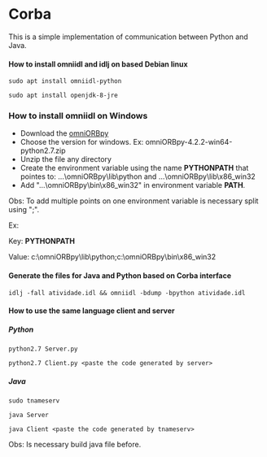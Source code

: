# Corba

This is a simple implementation of communication between Python and Java.

#### How to install omniidl and idlj on based Debian linux

```
sudo apt install omniidl-python
```

```
sudo apt install openjdk-8-jre
```

### How to install omniidl on Windows

- Download the [omniORBpy](https://sourceforge.net/projects/omniorb/files/omniORBpy/)
- Choose the version for windows. Ex: omniORBpy-4.2.2-win64-python2.7.zip
- Unzip the file any directory
- Create the environment variable using the name **PYTHONPATH** that pointes to: ...\\omniORBpy\\lib\\python and ...\\omniORBpy\\lib\\x86_win32
- Add "...\\omniORBpy\\bin\\x86_win32" in environment variable **PATH**.

Obs: To add multiple points on one environment variable is necessary split using ";".

Ex:

Key: **PYTHONPATH**

Value: c:\\omniORBpy\\lib\\python;c:\\omniORBpy\\bin\\x86_win32

#### Generate the files for Java and Python based on Corba interface

```
idlj -fall atividade.idl && omniidl -bdump -bpython atividade.idl
```

#### How to use the same language client and server

##### Python

```
python2.7 Server.py
```

```
python2.7 Client.py <paste the code generated by server>
```

##### Java

```
sudo tnameserv
```

```
java Server
```

```
java Client <paste the code generated by tnameserv>
```

Obs: Is necessary build java file before.
